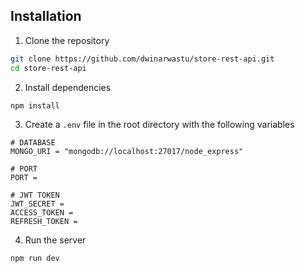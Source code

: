 ## Installation

1. Clone the repository

```bash
git clone https://github.com/dwinarwastu/store-rest-api.git
cd store-rest-api
```

2. Install dependencies

```bash
npm install
```

3. Create a `.env` file in the root directory with the following variables

```
# DATABASE
MONGO_URI = "mongodb://localhost:27017/node_express"

# PORT
PORT =

# JWT TOKEN
JWT_SECRET =
ACCESS_TOKEN =
REFRESH_TOKEN =
```

4. Run the server

```bash
npm run dev
```
